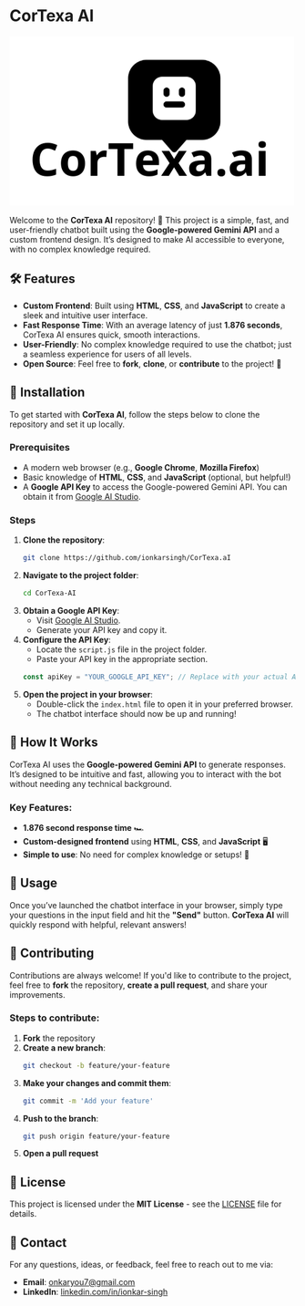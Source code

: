 # CorTexa AI
![CorTexa AI ](CorTexaAI.png)

Welcome to the **CorTexa AI** repository! 🚀 This project is a simple, fast, and user-friendly chatbot built using the **Google-powered Gemini API** and a custom frontend design. It’s designed to make AI accessible to everyone, with no complex knowledge required.

## 🛠️ Features
- **Custom Frontend**: Built using **HTML**, **CSS**, and **JavaScript** to create a sleek and intuitive user interface.
- **Fast Response Time**: With an average latency of just **1.876 seconds**, CorTexa AI ensures quick, smooth interactions.
- **User-Friendly**: No complex knowledge required to use the chatbot; just a seamless experience for users of all levels.
- **Open Source**: Feel free to **fork**, **clone**, or **contribute** to the project! 🙌

## 🚀 Installation

To get started with **CorTexa AI**, follow the steps below to clone the repository and set it up locally.

### Prerequisites
- A modern web browser (e.g., **Google Chrome**, **Mozilla Firefox**)
- Basic knowledge of **HTML**, **CSS**, and **JavaScript** (optional, but helpful!)
- A **Google API Key** to access the Google-powered Gemini API. You can obtain it from [Google AI Studio](https://aistudio.google.com/apikey).

### Steps
1. **Clone the repository**:
    ```bash
    git clone https://github.com/ionkarsingh/CorTexa.aI
    ```
2. **Navigate to the project folder**:
    ```bash
    cd CorTexa-AI
    ```
3. **Obtain a Google API Key**:
    - Visit [Google AI Studio](https://aistudio.google.com/apikey).
    - Generate your API key and copy it.
4. **Configure the API Key**:
    - Locate the `script.js` file in the project folder.
    - Paste your API key in the appropriate section.
    ```js
    const apiKey = "YOUR_GOOGLE_API_KEY"; // Replace with your actual API Key
    ```
5. **Open the project in your browser**:
    - Double-click the `index.html` file to open it in your preferred browser.
    - The chatbot interface should now be up and running!

## 🧠 How It Works

CorTexa AI uses the **Google-powered Gemini API** to generate responses. It’s designed to be intuitive and fast, allowing you to interact with the bot without needing any technical background.

### Key Features:
- **1.876 second response time** 🏎️
- **Custom-designed frontend** using **HTML**, **CSS**, and **JavaScript** 🖥️
- **Simple to use**: No need for complex knowledge or setups! 🎯

## 📜 Usage

Once you’ve launched the chatbot interface in your browser, simply type your questions in the input field and hit the **"Send"** button. **CorTexa AI** will quickly respond with helpful, relevant answers!

## 🔧 Contributing

Contributions are always welcome! If you'd like to contribute to the project, feel free to **fork** the repository, **create a pull request**, and share your improvements.

### Steps to contribute:
1. **Fork** the repository
2. **Create a new branch**:
    ```bash
    git checkout -b feature/your-feature
    ```
3. **Make your changes and commit them**:
    ```bash
    git commit -m 'Add your feature'
    ```
4. **Push to the branch**:
    ```bash
    git push origin feature/your-feature
    ```
5. **Open a pull request**

## 📄 License

This project is licensed under the **MIT License** - see the [LICENSE](LICENSE) file for details.

## 🤖 Contact

For any questions, ideas, or feedback, feel free to reach out to me via:

- **Email**: [onkaryou7@gmail.com](mailto:onkaryou7@gmail.com)
- **LinkedIn**: [linkedin.com/in/ionkar-singh](https://linkedin.com/in/ionkar-singh)
